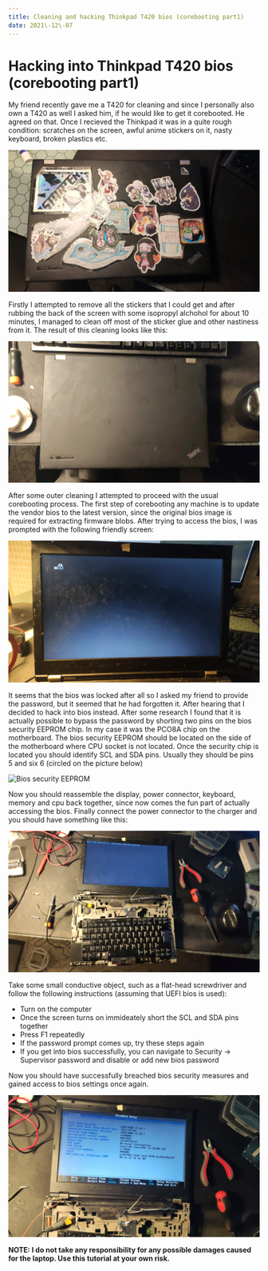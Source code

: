 ```yaml
---
title: Cleaning and hacking Thinkpad T420 bios (corebooting part1)
date: 2021\-12\-07
---
```


# Hacking into Thinkpad T420 bios (corebooting part1)

My friend recently gave me a T420 for cleaning and since I personally also own
a T420 as well I asked him, if he would like to get it corebooted. He agreed on that. 
Once I recieved the Thinkpad it was in a quite rough condition: scratches on the screen, 
awful anime stickers on it, nasty keyboard, broken plastics etc. 

![Stickered laptop](/res/coreboot/T420Before.jpg)

Firstly I attempted to remove all the stickers that I could get and after rubbing 
the back of the screen with some isopropyl alchohol for about 10 minutes, I 
managed to clean off most of the sticker glue and other nastiness from it. The 
result of this cleaning looks like this:

![Cleaned laptop](/res/coreboot/T420After.jpg)

After some outer cleaning I attempted to proceed with the usual corebooting process.
The first step of corebooting any machine is to update the vendor bios to the latest 
version, since the original bios image is required for extracting firmware blobs. 
After trying to access the bios, I was prompted with the following friendly screen:

![Locked T420](/res/coreboot/BiosPass.jpg)

It seems that the bios was locked after all so I asked my friend to provide the password,
but it seemed that he had forgotten it. After hearing that I decided to hack into 
bios instead. After some research I found that it is actually possible to bypass the password by 
shorting two pins on the bios security EEPROM chip. In my case it was the PCO8A chip on the 
motherboard. The bios security EEPROM should be located on the side of the motherboard 
where CPU socket is not located. Once the security chip is located you should identify SCL and SDA pins.
Usually they should be pins 5 and six 6 (circled on the picture below)

![Bios security EEPROM](/res/coreboot/SecurityChip.jpg)

Now you should reassemble the display, power connector, keyboard, memory and cpu back together, since now 
comes the fun part of actually accessing the bios. Finally connect the power connector to the charger
and you should have something like this:

![Ghetto setup](/res/coreboot/GhettoSetup.jpg)

Take some small conductive object, such as a flat-head screwdriver and follow the following
instructions (assuming that UEFI bios is used):

* Turn on the computer
* Once the screen turns on immideately short the SCL and SDA pins together
* Press F1 repeatedly 
* If the password prompt comes up, try these steps again
* If you get into bios successfully, you can navigate to Security -> Supervisor password and
disable or add new bios password

Now you should have successfully breached bios security measures and gained access to bios
settings once again.

![Bios access gained](/res/coreboot/BiosAccess.jpg)

**NOTE: I do not take any responsibility for any possible damages caused for the laptop.
Use this tutorial at your own risk.**
